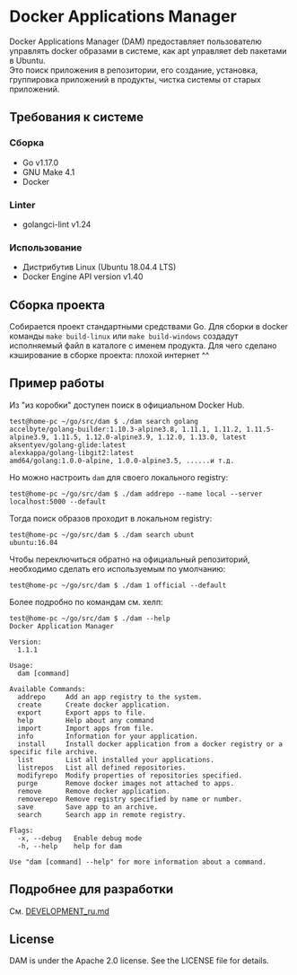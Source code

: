 # Docker Applications Manager
Docker Applications Manager (DAM) предоставляет пользователю управлять docker образами в системе,
как apt управляет deb пакетами в Ubuntu.   
Это поиск приложения в репозитории, его создание, установка, группировка приложений в продукты,
чистка системы от старых приложений. 

## Требования к системе
### Сборка
- Go v1.17.0
- GNU Make 4.1
- Docker
### Linter
- golangci-lint v1.24
### Использование
- Дистрибутив Linux (Ubuntu 18.04.4 LTS)
- Docker Engine API version v1.40

## Сборка проекта

Собирается проект стандартными средствами Go.
Для сборки в docker команды `make build-linux` или `make build-windows` создадут исполняемый файл в каталоге с именем продукта.
Для чего сделано кэширование в сборке проекта: плохой интернет ^^

## Пример работы

Из "из коробки" доступен поиск в официальном Docker Hub.
```
test@home-pc ~/go/src/dam $ ./dam search golang
accelbyte/golang-builder:1.10.3-alpine3.8, 1.11.1, 1.11.2, 1.11.5-alpine3.9, 1.11.5, 1.12.0-alpine3.9, 1.12.0, 1.13.0, latest
aksentyev/golang-glide:latest
alexkappa/golang-libgit2:latest
amd64/golang:1.0.0-alpine, 1.0.0-alpine3.5, ......и т.д.
```

Но можно настроить `dam` для своего локального registry:
```
test@home-pc ~/go/src/dam $ ./dam addrepo --name local --server localhost:5000 --default
```

Тогда поиск образов проходит в локальном registry:
```
test@home-pc ~/go/src/dam $ ./dam search ubunt
ubuntu:16.04
```

Чтобы переключиться обратно на официальный репозиторий, необходимо сделать его используемым по умолчанию:
```
test@home-pc ~/go/src/dam $ ./dam 1 official --default
```

Более подробно по командам см. хелп:
```
test@home-pc ~/go/src/dam $ ./dam --help
Docker Application Manager

Version:
  1.1.1

Usage:
  dam [command]

Available Commands:
  addrepo     Add an app registry to the system.
  create      Create docker application.
  export      Export apps to file.
  help        Help about any command
  import      Import apps from file.
  info        Information for your application.
  install     Install docker application from a docker registry or a specific file archive.
  list        List all installed your applications.
  listrepos   List all defined repositories.
  modifyrepo  Modify properties of repositories specified.
  purge       Remove docker images not attached to apps.
  remove      Remove docker application.
  removerepo  Remove registry specified by name or number.
  save        Save app to an archive.
  search      Search app in remote registry.

Flags:
  -x, --debug   Enable debug mode
  -h, --help    help for dam

Use "dam [command] --help" for more information about a command.

```

## Подробнее для разработки
См. [DEVELOPMENT_ru.md](docs/DEVELOPMENT_ru.md)

## License
DAM is under the Apache 2.0 license. See the LICENSE file for details.
